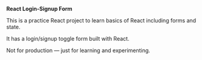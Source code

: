 **React Login-Signup Form**

This is a practice React project to learn basics of React including forms and state.

It has a login/signup toggle form built with React.

Not for production — just for learning and experimenting.
